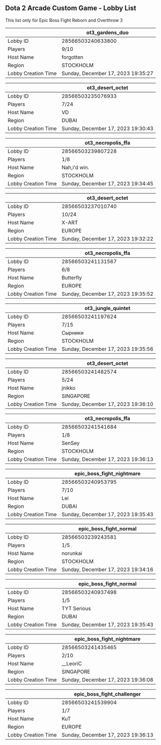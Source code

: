 ## Dota 2 Arcade Custom Game - Lobby List

This list only for Epic Boss Fight Reborn and Overthrow 3

|  | ot3_gardens_duo |
| ------ | ------ |
| Lobby ID | 28566503240633800 |
| Players | 9/10 |
| Host Name | forgotten |
| Region | STOCKHOLM |
| Lobby Creation Time | Sunday, December 17, 2023 19:35:27 |


|  | ot3_desert_octet |
| ------ | ------ |
| Lobby ID | 28566503235076933 |
| Players | 7/24 |
| Host Name | VD |
| Region | DUBAI |
| Lobby Creation Time | Sunday, December 17, 2023 19:30:43 |


|  | ot3_necropolis_ffa |
| ------ | ------ |
| Lobby ID | 28566503239807228 |
| Players | 1/8 |
| Host Name | Nah,i'd win. |
| Region | STOCKHOLM |
| Lobby Creation Time | Sunday, December 17, 2023 19:34:45 |


|  | ot3_desert_octet |
| ------ | ------ |
| Lobby ID | 28566503237010740 |
| Players | 10/24 |
| Host Name | X-ART |
| Region | EUROPE |
| Lobby Creation Time | Sunday, December 17, 2023 19:32:22 |


|  | ot3_necropolis_ffa |
| ------ | ------ |
| Lobby ID | 28566503241131567 |
| Players | 6/8 |
| Host Name | Butterfly |
| Region | EUROPE |
| Lobby Creation Time | Sunday, December 17, 2023 19:35:52 |


|  | ot3_jungle_quintet |
| ------ | ------ |
| Lobby ID | 28566503241197624 |
| Players | 7/15 |
| Host Name | Сырники |
| Region | STOCKHOLM |
| Lobby Creation Time | Sunday, December 17, 2023 19:35:56 |


|  | ot3_desert_octet |
| ------ | ------ |
| Lobby ID | 28566503241482574 |
| Players | 5/24 |
| Host Name | jnikko |
| Region | SINGAPORE |
| Lobby Creation Time | Sunday, December 17, 2023 19:36:10 |


|  | ot3_necropolis_ffa |
| ------ | ------ |
| Lobby ID | 28566503241541684 |
| Players | 1/8 |
| Host Name | SenSey |
| Region | STOCKHOLM |
| Lobby Creation Time | Sunday, December 17, 2023 19:36:13 |


|  | epic_boss_fight_nightmare |
| ------ | ------ |
| Lobby ID | 28566503240953795 |
| Players | 7/10 |
| Host Name | Lei |
| Region | DUBAI |
| Lobby Creation Time | Sunday, December 17, 2023 19:35:43 |


|  | epic_boss_fight_normal |
| ------ | ------ |
| Lobby ID | 28566503239243581 |
| Players | 1/5 |
| Host Name | norunkai |
| Region | STOCKHOLM |
| Lobby Creation Time | Sunday, December 17, 2023 19:34:16 |


|  | epic_boss_fight_normal |
| ------ | ------ |
| Lobby ID | 28566503240937498 |
| Players | 1/5 |
| Host Name | TYT Serious |
| Region | DUBAI |
| Lobby Creation Time | Sunday, December 17, 2023 19:35:43 |


|  | epic_boss_fight_nightmare |
| ------ | ------ |
| Lobby ID | 28566503241435465 |
| Players | 2/10 |
| Host Name | __LeoriC |
| Region | SINGAPORE |
| Lobby Creation Time | Sunday, December 17, 2023 19:36:08 |


|  | epic_boss_fight_challenger |
| ------ | ------ |
| Lobby ID | 28566503241539904 |
| Players | 1/7 |
| Host Name | KuT |
| Region | EUROPE |
| Lobby Creation Time | Sunday, December 17, 2023 19:36:13 |


